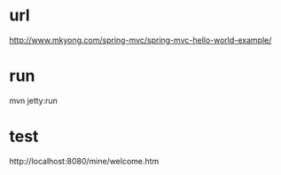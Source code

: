 # url
http://www.mkyong.com/spring-mvc/spring-mvc-hello-world-example/

# run
mvn jetty:run

# test
http://localhost:8080/mine/welcome.htm
